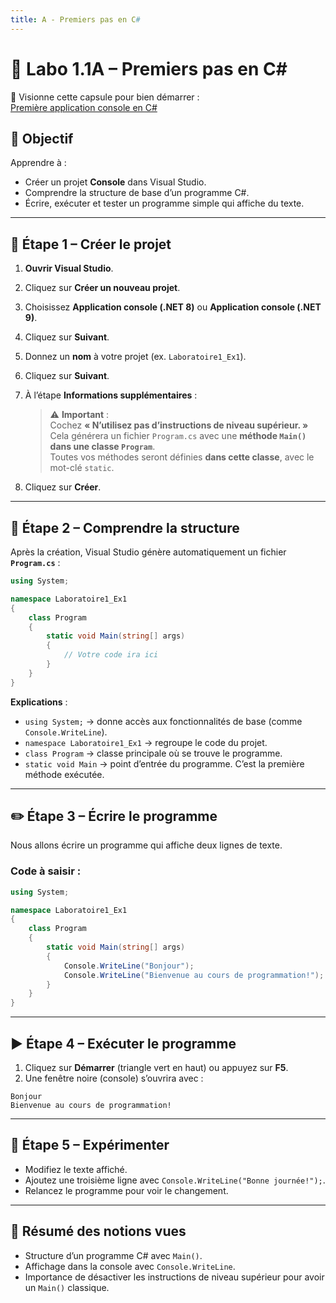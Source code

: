 ```yaml
---
title: A - Premiers pas en C#
---
```


# 🧪 Labo 1.1A – Premiers pas en C#


🎥 Visionne cette capsule pour bien démarrer :  
<a href="https://youtu.be/PAdnzYcKcRQ?si=iacc8sIyPRtffAcT" target="_blank" rel="noopener noreferrer">Première application console en C#</a>

## 🎯 Objectif
Apprendre à :
- Créer un projet **Console** dans Visual Studio.
- Comprendre la structure de base d’un programme C#.
- Écrire, exécuter et tester un programme simple qui affiche du texte.

---

## 🚀 Étape 1 – Créer le projet

1. **Ouvrir Visual Studio**.
2. Cliquez sur **Créer un nouveau projet**.
3. Choisissez **Application console (.NET 8)** ou **Application console (.NET 9)**.
4. Cliquez sur **Suivant**.
5. Donnez un **nom** à votre projet (ex. `Laboratoire1_Ex1`).
6. Cliquez sur **Suivant**.
7. À l’étape **Informations supplémentaires** :

   > ⚠️ **Important** :  
   > Cochez **« N’utilisez pas d’instructions de niveau supérieur. »**  
   > Cela générera un fichier `Program.cs` avec une **méthode `Main()` dans une classe `Program`**.  
   > Toutes vos méthodes seront définies **dans cette classe**, avec le mot-clé `static`.

8. Cliquez sur **Créer**.

---

## 📂 Étape 2 – Comprendre la structure

Après la création, Visual Studio génère automatiquement un fichier **`Program.cs`** :

```csharp
using System;

namespace Laboratoire1_Ex1
{
    class Program
    {
        static void Main(string[] args)
        {
            // Votre code ira ici
        }
    }
}
```

**Explications** :
- `using System;` → donne accès aux fonctionnalités de base (comme `Console.WriteLine`).
- `namespace Laboratoire1_Ex1` → regroupe le code du projet.
- `class Program` → classe principale où se trouve le programme.
- `static void Main` → point d’entrée du programme. C’est la première méthode exécutée.

---

## ✏️ Étape 3 – Écrire le programme

Nous allons écrire un programme qui affiche deux lignes de texte.

### Code à saisir :
```csharp
using System;

namespace Laboratoire1_Ex1
{
    class Program
    {
        static void Main(string[] args)
        {
            Console.WriteLine("Bonjour");
            Console.WriteLine("Bienvenue au cours de programmation!");
        }
    }
}
```

---

## ▶️ Étape 4 – Exécuter le programme

1. Cliquez sur **Démarrer** (triangle vert en haut) ou appuyez sur **F5**.
2. Une fenêtre noire (console) s’ouvrira avec :
```
Bonjour
Bienvenue au cours de programmation!
```

---

## 🧪 Étape 5 – Expérimenter

- Modifiez le texte affiché.
- Ajoutez une troisième ligne avec `Console.WriteLine("Bonne journée!");`.
- Relancez le programme pour voir le changement.

---

## 📎 Résumé des notions vues
- Structure d’un programme C# avec `Main()`.
- Affichage dans la console avec `Console.WriteLine`.
- Importance de désactiver les instructions de niveau supérieur pour avoir un `Main()` classique.
